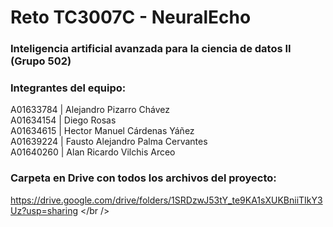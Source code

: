 # Reto TC3007C - NeuralEcho

### Inteligencia artificial avanzada para la ciencia de datos II (Grupo 502)

### Integrantes del equipo: <br />
A01633784 | Alejandro Pizarro Chávez <br />
A01634154 | Diego Rosas <br />
A01634615 | Hector Manuel Cárdenas Yáñez <br />
A01639224 | Fausto Alejandro Palma Cervantes <br />
A01640260 | Alan Ricardo Vilchis Arceo <br />

### Carpeta en Drive con todos los archivos del proyecto: <br />
https://drive.google.com/drive/folders/1SRDzwJ53tY_te9KA1sXUKBniiTIkY3Uz?usp=sharing </br />

